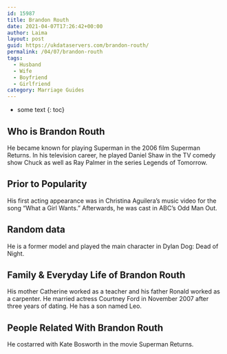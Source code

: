 ```yaml
---
id: 15987
title: Brandon Routh
date: 2021-04-07T17:26:42+00:00
author: Laima
layout: post
guid: https://ukdataservers.com/brandon-routh/
permalink: /04/07/brandon-routh
tags:
  - Husband
  - Wife
  - Boyfriend
  - Girlfriend
category: Marriage Guides
---
```


* some text
{: toc}


## Who is Brandon Routh
                  
                  
                  
He became known for playing Superman in the 2006 film Superman Returns. In his television career, he played Daniel Shaw in the TV comedy show Chuck as well as Ray Palmer in the series Legends of Tomorrow.
                  
              
            
              
            
                
                
                
## Prior to Popularity
                  
                  
                  
His first acting appearance was in Christina Aguilera&#8217;s music video for the song &#8220;What a Girl Wants.&#8221; Afterwards, he was cast in ABC&#8217;s Odd Man Out.
                  
              
            
              
            
                
                
                
## Random data
                  
                  
                  
He is a former model and played the main character in Dylan Dog: Dead of Night.
                  
              
            
              
            
                
                
                
## Family & Everyday Life of Brandon Routh
                  
                  
                  
His mother Catherine worked as a teacher and his father Ronald worked as a carpenter. He married actress Courtney Ford in November 2007 after three years of dating. He has a son named Leo.
                  
              
            
              
            
                
                
                
## People Related With Brandon Routh
                  
                  
                  
He costarred with Kate Bosworth in the movie Superman Returns.
                  
              
            
              
            
                
              
            
              
              
            
            
              
            
          
          
          